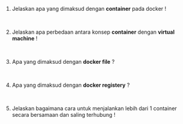 1. Jelaskan apa yang dimaksud dengan **container** pada docker ! <br>
<br>

2. Jelaskan apa perbedaan antara konsep **container** dengan **virtual machine** ! <br>
<br>

3. Apa yang dimaksud dengan **docker file** ? <br>
<br>

4. Apa yang dimaksud dengan **docker registery** ? <br>
<br>

5. Jelaskan bagaimana cara untuk menjalankan lebih dari 1 container secara bersamaan dan saling terhubung !